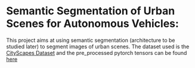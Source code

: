 # Semantic Segmentation of Urban Scenes for Autonomous Vehicles:
This project aims at using semantic segmentation (architecture to be studied later) to segment images of urban scenes. The dataset used is the [CityScapes Dataset](https://www.cityscapes-dataset.com/) and the pre_processed pytorch tensors can be found [here](https://drive.google.com/drive/folders/1NTjAVuM9cv8bx62_U_JJ5mKTYn4uxUR-?usp=sharing)
